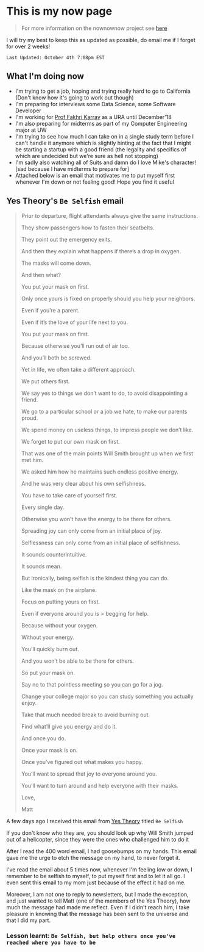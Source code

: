 # This is my now page

> For more information on the nownownow project see [here](https://nownownow.com/about)

I will try my best to keep this as updated as possible, do email me if I forget for over 2 weeks!

`Last Updated: October 4th 7:08pm EST`

## What I'm doing now
- I'm trying to get a job, hoping and trying really hard to go to California
(Don't know how it's going to work out though)
- I'm preparing for interviews some Data Science, some Software Developer
- I'm working for [Prof Fakhri Karray](https://uwaterloo.ca/electrical-computer-engineering/about/people/karray) as a URA until December'18
- I'm also preparing for midterms as part of my Computer Engineering major at UW
- I'm trying to see how much I can take on in a single study term before I can't handle it anymore which is slightly hinting at the fact that I might be starting a startup with a good friend (the legality and specifics of which are undecided but we're sure as hell not stopping)
- I'm sadly also watching all of Suits and damn do I love Mike's character! [sad because I have midterms to prepare for]
- Attached below is an email that motivates me to put myself first whenever I'm down or not feeling good! Hope you find it useful

## Yes Theory's  `Be Selfish`  email
>Prior to departure, flight attendants always give the same instructions.
>
> They show passengers how to fasten their seatbelts.
>
> They point out the emergency exits.
>
> And then they explain what happens if there’s a drop in oxygen.
>
> The masks will come down.
>
> And then what?
>
> You put your mask on first.
>
> Only once yours is fixed on properly should you help your neighbors.
>
> Even if you’re a parent.
>
> Even if it’s the love of your life next to you.
>
> You put your mask on first.
>
> Because otherwise you’ll run out of air too.
>
> And you’ll both be screwed.
>
> Yet in life, we often take a different approach.
>
> We put others first.
>
> We say yes to things we don’t want to do, to avoid disappointing a friend.
>
> We go to a particular school or a job we hate, to make our parents proud.
>
> We spend money on useless things, to impress people we don’t like.
>
> We forget to put our own mask on first.
>
> That was one of the main points Will Smith brought up when we first met him.
>
> We asked him how he maintains such endless positive energy.
>
> And he was very clear about his own selfishness.
>
> You have to take care of yourself first.
>
> Every single day.
>
> Otherwise you won’t have the energy to be there for others.
>
> Spreading joy can only come from an initial place of joy.
>
> Selflessness can only come from an initial place of selfishness.
>
> It sounds counterintuitive.
>
> It sounds mean.
>
> But ironically, being selfish is the kindest thing you can do.
>
> Like the mask on the airplane.
>
> Focus on putting yours on first.
>
> Even if everyone around you is > begging for help.
>
> Because without your oxygen.
>
> Without your energy.
>
> You’ll quickly burn out.
>
> And you won’t be able to be there for others.
>
> So put your mask on.
>
> Say no to that pointless meeting so you can go for a jog.
>
> Change your college major so you can study something you actually enjoy.
>
> Take that much needed break to avoid burning out.
>
> Find what’ll give you energy and do it.
>
> And once you do.
>
> Once your mask is on.
>
> Once you’ve figured out what makes you happy.
>
> You’ll want to spread that joy to everyone around you.
>
> You’ll want to turn around and help everyone with their masks.
>
>
> Love,
>
> Matt

A few days ago I received this email from [Yes Theory](https://yestheory.com/) titled `Be Selfish`

If you don't know who they are, you should look up why Will Smith jumped out of a helicopter, since they were the ones who challenged him to do it

After I read the 400 word email, I had goosebumps on my hands. This email gave me the urge to etch the message on my hand, to never forget it.

I've read the email about 5 times now, whenever I'm feeling low or down, I remember to be selfish to myself, to put myself first and to let it all go. I even sent this email to my mom just because of the effect it had on me.

Moreover, I am not one to reply to newsletters, but I made the exception, and just wanted to tell Matt (one of the members of the Yes Theory), how much the message had made me reflect. Even if I didn't reach him, I take pleasure in knowing that the message has been sent to the universe and that I did my part.

### Lesson learnt: `Be Selfish, but help others once you've reached where you have to be`
